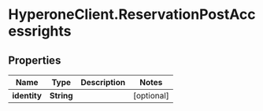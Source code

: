 # HyperoneClient.ReservationPostAccessrights

## Properties

Name | Type | Description | Notes
------------ | ------------- | ------------- | -------------
**identity** | **String** |  | [optional] 


